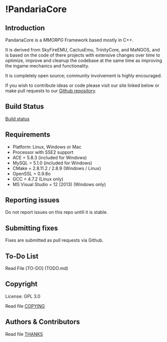 # !PandariaCore


## Introduction

PandariaCore is a *MMORPG* Framework based mostly in C++.

It is derived from SkyFireEMU, CactusEmu, TrinityCore, and MaNGOS, and is based on
the code of there projects with extensive changes over time to optimize, improve
and cleanup the codebase at the same time as improving the ingame mechanics and
functionality.

It is completely open source; community involvement is highly encouraged.

If you wish to contribute ideas or code please visit our site linked below or
make pull requests to our 
[Github repository](https://github.com/PandariaCore/PandariaCore).

## Build Status

[Build status](https://travis-ci.org/PandariaCore/PandariaCore/builds)


## Requirements

+ Platform: Linux, Windows or Mac
+ Processor with SSE2 support
+ ACE = 5.8.3 (included for Windows)
+ MySQL = 5.1.0 (included for Windows)
+ CMake = 2.8.11.2 / 2.8.9 (Windows / Linux)
+ OpenSSL = 0.9.8o
+ GCC = 4.7.2 (Linux only)
+ MS Visual Studio = 12 (2013) (Windows only)


## Reporting issues

Do not report issues on this repo untill it is stable.


## Submitting fixes

Fixes are submitted as pull requests via Github. 


## To-Do List

Read File [TO-DO] (TODO.md)


## Copyright

License: GPL 3.0

Read file [COPYING](COPYING.md)


## Authors &amp; Contributors

Read file [THANKS](THANKS.md)

